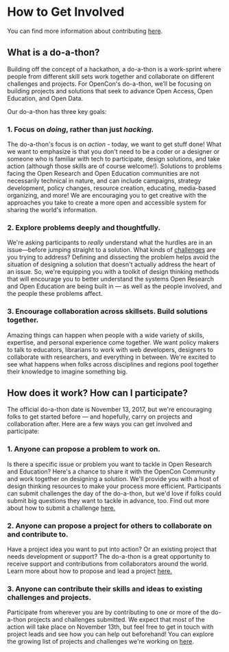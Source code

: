 # How to Get Involved

You can find more information about contributing [here](http://doathon.opencon2018.org/).

<h2>What is a do-a-thon?</h2>
<p>Building off the concept of a hackathon, a do-a-thon is a work-sprint where people from different skill sets work together and collaborate on different challenges and projects. For OpenCon's do-a-thon, we’ll be focusing on building projects and solutions that seek to advance Open Access, Open Education, and Open Data. </p>
<p>Our do-a-thon has three key goals:</p>

<h3>1. Focus on <i>doing</i>, rather than just <i>hacking.</i></h3>
<p> The do-a-thon's focus is on <i>action</i> - today, we want to get stuff done! What we want to emphasize is that you don't need to be a coder or a designer or someone who is familiar with tech to participate, design solutions, and take action (although those skills are of course welcome!). Solutions to problems facing the Open Research and Open Education communities are not necessarily technical in nature, and can include campaigns, strategy development, policy changes, resource creation, educating, media-based organizing, and more! We are encouraging you to get creative with the approaches you take to create a more open and accessible system for sharing the world's information.</p>

<h3>2. Explore problems deeply and thoughtfully.</h3>
<p>We're asking participants to <i>really</i> understand what the hurdles are in an issue—before jumping straight to a solution. What kinds of <u>challenges</u> are you trying to address? Defining and dissecting the problem helps avoid the situation of designing a solution that doesn't actually address the heart of an issue. So, we're equipping you with a toolkit of design thinking methods that will encourage you to better understand the systems Open Research and Open Education are being built in — as well as the people involved, and the people these problems affect.</p>

<h3>3. Encourage collaboration across skillsets.  Build solutions together. </h3><a name="how"></a>
<p>Amazing things can happen when people with a wide variety of skills, expertise, and personal experience come together. We want policy makers to talk to educators, librarians to work with web developers, designers to collaborate with researchers, and everything in between. We're excited to see what happens when folks across disciplines and regions pool together their knowledge to imagine something big.</p>

<h2>How does it work? How can I participate?</h2>
<p>The official do-a-thon date is November 13, 2017, but we're encouraging folks to get started before — and hopefully, carry on projects and collaboration after. Here are a few ways you can get involved and participate:</p>

<h3>1. Anyone can propose a problem to work on.</h3>
<p>Is there a specific issue or problem you want to tackle in Open Research and Education? Here's a chance to share it with the OpenCon Community and work together on designing a solution. We'll provide you with a host of design thinking resources to make your process more efficient. Participants can submit challenges the day of the do-a-thon, but we'd love if folks could submit big questions they want to tackle in advance, too.  Find out more about how to submit a challenge <u><a href="/challenge">here.</a></u></p>

<h3>2. Anyone can propose a project for others to collaborate on and contribute to.</h3>
<p>Have a project idea you want to put into action? Or an existing project that needs development or support? The do-a-thon is a great opportunity to receive support and contributions from collaborators around the world. Learn more about how to propose and lead a project <u><a href="project">here.</a></u></p>

<h3>3. Anyone can contribute their skills and ideas to existing challenges and projects. </h3>
<p>Participate from wherever you are by contributing to one or more of the do-a-thon projects and challenges submitted. We expect that most of the action will take place on November 13th, but feel free to get in touch with project leads and see how you can help out beforehand! You can explore the growing list of projects and challenges we're working on <u><a href="/participate">here</a></u>.</p>
